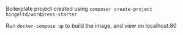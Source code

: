 Boilerplate project created using `composer create-project hingeltd/wordpress-starter`

Run `docker-compose up` to build the image, and view on localhost:80
